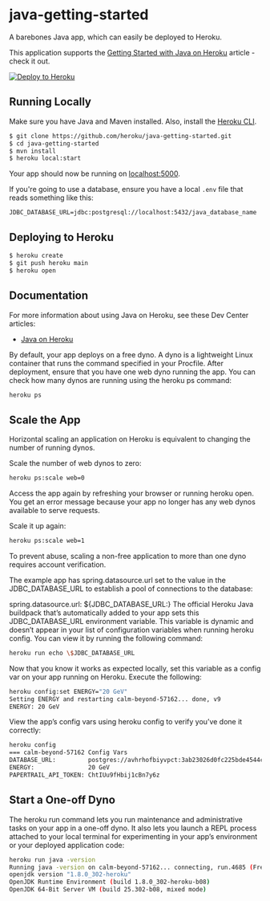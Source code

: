# java-getting-started

A barebones Java app, which can easily be deployed to Heroku.

This application supports the [Getting Started with Java on Heroku](https://devcenter.heroku.com/articles/getting-started-with-java) article - check it out.

[![Deploy to Heroku](https://www.herokucdn.com/deploy/button.png)](https://heroku.com/deploy)

## Running Locally

Make sure you have Java and Maven installed.  Also, install the [Heroku CLI](https://cli.heroku.com/).

```sh
$ git clone https://github.com/heroku/java-getting-started.git
$ cd java-getting-started
$ mvn install
$ heroku local:start
```

Your app should now be running on [localhost:5000](http://localhost:5000/).

If you're going to use a database, ensure you have a local `.env` file that reads something like this:

```
JDBC_DATABASE_URL=jdbc:postgresql://localhost:5432/java_database_name
```

## Deploying to Heroku

```sh
$ heroku create
$ git push heroku main
$ heroku open
```

## Documentation

For more information about using Java on Heroku, see these Dev Center articles:

- [Java on Heroku](https://devcenter.heroku.com/categories/java)

By default, your app deploys on a free dyno. A dyno is a lightweight Linux container that runs the command specified in your Procfile. After deployment, ensure that you have one web dyno running the app. You can check how many dynos are running using the heroku ps command:

```sh
heroku ps
```

## Scale the App

Horizontal scaling an application on Heroku is equivalent to changing the number of running dynos.

Scale the number of web dynos to zero:

```sh
heroku ps:scale web=0
```

Access the app again by refreshing your browser or running heroku open. You get an error message because your app no longer has any web dynos available to serve requests.

Scale it up again:

```sh
heroku ps:scale web=1
```

To prevent abuse, scaling a non-free application to more than one dyno requires account verification.

The example app has spring.datasource.url set to the value in the JDBC_DATABASE_URL to establish a pool of connections to the database:

spring.datasource.url: ${JDBC_DATABASE_URL:}
The official Heroku Java buildpack that’s automatically added to your app sets this JDBC_DATABASE_URL environment variable. This variable is dynamic and doesn’t appear in your list of configuration variables when running heroku config. You can view it by running the following command:

```sh
heroku run echo \$JDBC_DATABASE_URL
```

Now that you know it works as expected locally, set this variable as a config var on your app running on Heroku. Execute the following:

```sh
heroku config:set ENERGY="20 GeV"
Setting ENERGY and restarting calm-beyond-57162... done, v9
ENERGY: 20 GeV
```

View the app’s config vars using heroku config to verify you’ve done it correctly:

```sh
heroku config
=== calm-beyond-57162 Config Vars
DATABASE_URL:         postgres://avhrhofbiyvpct:3ab23026d0fc225bde4544cedabc356904980e6a02a2418ca44d7fd19dad8e03@ec2-23-21-4-7.compute-1.amazonaws.com:5432/d8e8ojni26668k
ENERGY:               20 GeV
PAPERTRAIL_API_TOKEN: ChtIUu9fHbij1cBn7y6z
```

## Start a One-off Dyno

The heroku run command lets you run maintenance and administrative tasks on your app in a one-off dyno. It also lets you launch a REPL process attached to your local terminal for experimenting in your app’s environment or your deployed application code:

```sh
heroku run java -version
Running java -version on calm-beyond-57162... connecting, run.4685 (Free)Running java -version on calm-beyond-57162... up, run.4685 (Free)
openjdk version "1.8.0_302-heroku"
OpenJDK Runtime Environment (build 1.8.0_302-heroku-b08)
OpenJDK 64-Bit Server VM (build 25.302-b08, mixed mode)
```
